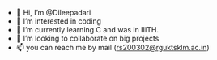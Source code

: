 - 👋 Hi, I’m @Dileepadari
- 👀 I’m interested in coding
- 🌱 I’m currently learning C and was in IIITH.
- 💞️ I’m looking to collaborate on big projects 
- 📫 you can reach me by mail (rs200302@rguktsklm.ac.in)

<!---
Dileepadari/Dileepadari is a ✨ special ✨ repository because its `README.md` (this file) appears on your GitHub profile.
You can click the Preview link to take a look at your changes.
--->
